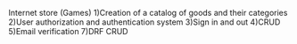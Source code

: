 Internet store (Games)
1)Creation of a catalog of goods and their categories 
2)User authorization and authentication system 
3)Sign in and out 
4)CRUD 
5)Email verification 7)DRF CRUD
